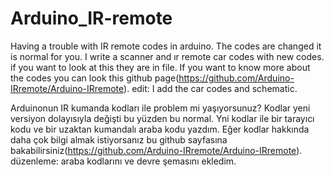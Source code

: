 # Arduino_IR-remote
Having a trouble with IR remote codes in arduino. The codes are changed it is normal for you. I write a scanner and ır remote car codes with new codes. if you want to look at this they are in file. If you want to know more about the codes you can look this github page(https://github.com/Arduino-IRremote/Arduino-IRremote).
edit: I add the car codes and schematic.

Arduinonun IR kumanda kodları ile problem mi yaşıyorsunuz? Kodlar yeni versiyon dolayısıyla değişti bu yüzden bu normal. Yni kodlar ile bir tarayıcı kodu ve bir uzaktan kumandalı araba kodu yazdım. Eğer kodlar hakkında daha çok bilgi almak istiyorsanız bu github sayfasına bakabilirsiniz(https://github.com/Arduino-IRremote/Arduino-IRremote).
düzenleme: araba kodlarını ve devre şemasını ekledim.
